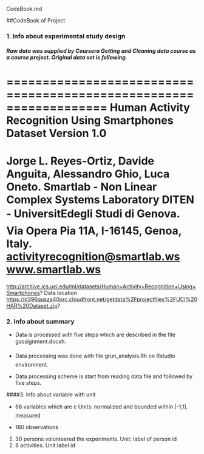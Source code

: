 CodeBook.md

##CodeBook of Project

### 1. Info about experimental study design
##### Raw data was supplied by Coursera Getting and Cleaning data course as a course project. Original data set is following.
==================================================================
Human Activity Recognition Using Smartphones Dataset
Version 1.0
==================================================================
Jorge L. Reyes-Ortiz, Davide Anguita, Alessandro Ghio, Luca Oneto.
Smartlab - Non Linear Complex Systems Laboratory
DITEN - UniversitEdegli Studi di Genova.
Via Opera Pia 11A, I-16145, Genoa, Italy.
activityrecognition@smartlab.ws
www.smartlab.ws
==================================================================
http://archive.ics.uci.edu/ml/datasets/Human+Activity+Recognition+Using+Smartphones?
Data location
https://d396qusza40orc.cloudfront.net/getdata%2Fprojectfiles%2FUCI%20HAR%20Dataset.zip?

### 2. Info about summary
* Data is processed with five steps which are described in the file gassignment.docxh.

* Data processing was done with file grun_analysis.Rh on Rstudio environment.

* Data processing scheme is start from reading data file and followed by five steps. 


####3. Info about variable with unit
* 66 variables which are c
 Units: normalized and bounded within [-1,1]. measured

* 180 observations
1) 30 persons volunteered the experiments. Unit: label of person id
2) 6 activities. Unit:label id


